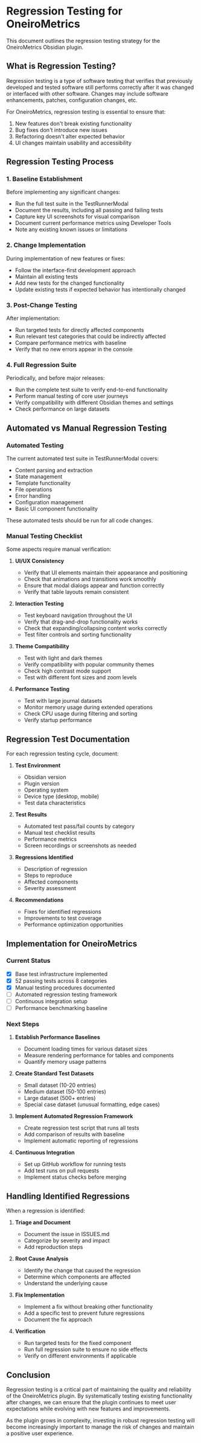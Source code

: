 # Regression Testing for OneiroMetrics

This document outlines the regression testing strategy for the OneiroMetrics Obsidian plugin.

## What is Regression Testing?

Regression testing is a type of software testing that verifies that previously developed and tested software still performs correctly after it was changed or interfaced with other software. Changes may include software enhancements, patches, configuration changes, etc.

For OneiroMetrics, regression testing is essential to ensure that:

1. New features don't break existing functionality
2. Bug fixes don't introduce new issues
3. Refactoring doesn't alter expected behavior
4. UI changes maintain usability and accessibility

## Regression Testing Process

### 1. Baseline Establishment

Before implementing any significant changes:

- Run the full test suite in the TestRunnerModal
- Document the results, including all passing and failing tests
- Capture key UI screenshots for visual comparison
- Document current performance metrics using Developer Tools
- Note any existing known issues or limitations

### 2. Change Implementation

During implementation of new features or fixes:

- Follow the interface-first development approach
- Maintain all existing tests
- Add new tests for the changed functionality
- Update existing tests if expected behavior has intentionally changed

### 3. Post-Change Testing

After implementation:

- Run targeted tests for directly affected components
- Run relevant test categories that could be indirectly affected
- Compare performance metrics with baseline
- Verify that no new errors appear in the console

### 4. Full Regression Suite

Periodically, and before major releases:

- Run the complete test suite to verify end-to-end functionality
- Perform manual testing of core user journeys
- Verify compatibility with different Obsidian themes and settings
- Check performance on large datasets

## Automated vs Manual Regression Testing

### Automated Testing

The current automated test suite in TestRunnerModal covers:

- Content parsing and extraction
- State management
- Template functionality
- File operations
- Error handling
- Configuration management
- Basic UI component functionality

These automated tests should be run for all code changes.

### Manual Testing Checklist

Some aspects require manual verification:

1. **UI/UX Consistency**
   - Verify that UI elements maintain their appearance and positioning
   - Check that animations and transitions work smoothly
   - Ensure that modal dialogs appear and function correctly
   - Verify that table layouts remain consistent

2. **Interaction Testing**
   - Test keyboard navigation throughout the UI
   - Verify that drag-and-drop functionality works
   - Check that expanding/collapsing content works correctly
   - Test filter controls and sorting functionality

3. **Theme Compatibility**
   - Test with light and dark themes
   - Verify compatibility with popular community themes
   - Check high contrast mode support
   - Test with different font sizes and zoom levels

4. **Performance Testing**
   - Test with large journal datasets
   - Monitor memory usage during extended operations
   - Check CPU usage during filtering and sorting
   - Verify startup performance

## Regression Test Documentation

For each regression testing cycle, document:

1. **Test Environment**
   - Obsidian version
   - Plugin version
   - Operating system
   - Device type (desktop, mobile)
   - Test data characteristics

2. **Test Results**
   - Automated test pass/fail counts by category
   - Manual test checklist results
   - Performance metrics
   - Screen recordings or screenshots as needed

3. **Regressions Identified**
   - Description of regression
   - Steps to reproduce
   - Affected components
   - Severity assessment

4. **Recommendations**
   - Fixes for identified regressions
   - Improvements to test coverage
   - Performance optimization opportunities

## Implementation for OneiroMetrics

### Current Status

- [x] Base test infrastructure implemented
- [x] 52 passing tests across 8 categories
- [x] Manual testing procedures documented
- [ ] Automated regression testing framework
- [ ] Continuous integration setup
- [ ] Performance benchmarking baseline

### Next Steps

1. **Establish Performance Baselines**
   - Document loading times for various dataset sizes
   - Measure rendering performance for tables and components
   - Quantify memory usage patterns

2. **Create Standard Test Datasets**
   - Small dataset (10-20 entries)
   - Medium dataset (50-100 entries)
   - Large dataset (500+ entries)
   - Special case dataset (unusual formatting, edge cases)

3. **Implement Automated Regression Framework**
   - Create regression test script that runs all tests
   - Add comparison of results with baseline
   - Implement automatic reporting of regressions

4. **Continuous Integration**
   - Set up GitHub workflow for running tests
   - Add test runs on pull requests
   - Implement status checks before merging

## Handling Identified Regressions

When a regression is identified:

1. **Triage and Document**
   - Document the issue in ISSUES.md
   - Categorize by severity and impact
   - Add reproduction steps

2. **Root Cause Analysis**
   - Identify the change that caused the regression
   - Determine which components are affected
   - Understand the underlying cause

3. **Fix Implementation**
   - Implement a fix without breaking other functionality
   - Add a specific test to prevent future regressions
   - Document the fix approach

4. **Verification**
   - Run targeted tests for the fixed component
   - Run full regression suite to ensure no side effects
   - Verify on different environments if applicable

## Conclusion

Regression testing is a critical part of maintaining the quality and reliability of the OneiroMetrics plugin. By systematically testing existing functionality after changes, we can ensure that the plugin continues to meet user expectations while evolving with new features and improvements.

As the plugin grows in complexity, investing in robust regression testing will become increasingly important to manage the risk of changes and maintain a positive user experience. 